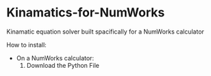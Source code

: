 # Kinamatics-for-NumWorks
Kinamatic equation solver built spacifically for a NumWorks calculator

How to install:

- On a NumWorks calculator:
  1. Download the Python File 

